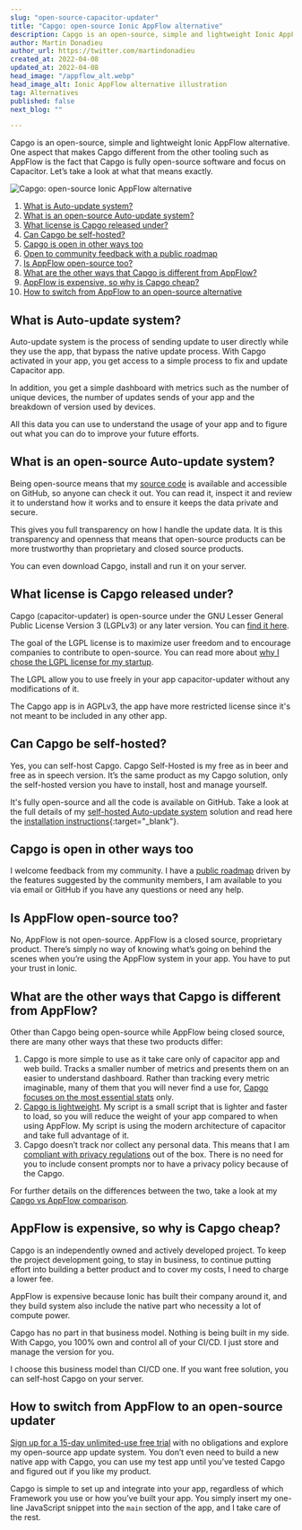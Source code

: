 ```yaml
---
slug: "open-source-capacitor-updater"
title: "Capgo: open-source Ionic AppFlow alternative"
description: Capgo is an open-source, simple and lightweight Ionic AppFlow alternative. One aspect that makes Capgo different the other tooling such as AppFlow is the fact that Capgo is fully open-source software and focus on Capacitor Js. Let’s take a look at what that means exactly.
author: Martin Donadieu
author_url: https://twitter.com/martindonadieu
created_at: 2022-04-08
updated_at: 2022-04-08
head_image: "/appflow_alt.webp"
head_image_alt: Ionic AppFlow alternative illustration
tag: Alternatives
published: false
next_blog: ""

---
```

<!-- markdown-link-check-disable -->
Capgo is an open-source, simple and lightweight Ionic AppFlow alternative. One aspect that makes Capgo different from the other tooling such as AppFlow is the fact that Capgo is fully open-source software and focus on Capacitor. Let’s take a look at what that means exactly.

![Capgo: open-source Ionic AppFlow alternative](https://capgo.app/blog/uploads/google-analytics-alternatives.webp "Capgo: open-source AppFlow alternative")

1. [What is Auto-update system?](https://capgo.app/blog/open-source-capacitor-updater#what-is-auto-update-system)
2. [What is an open-source Auto-update system?](https://capgo.app/blog/open-source-capacitor-updater#what-is-open-source-auto-update-system)
3. [What license is Capgo released under?](https://capgo.app/blog/open-source-capacitor-updater#what-license-is-capgo-released-under)
4. [Can Capgo be self-hosted?](https://capgo.app/blog/open-source-capacitor-updater#can-capgo-be-self-hosted)
5. [Capgo is open in other ways too](https://capgo.app/blog/open-source-capacitor-updater#capgo-is-open-in-other-ways-too)
 1. [Open to community feedback with a public roadmap](https://capgo.app/blog/open-source-capacitor-updater#open-to-community-feedback-with-a-public-roadmap)
6. [Is AppFlow open-source too?](https://capgo.app/blog/open-source-capacitor-updater#is-AppFlow-open-source-too)
7. [What are the other ways that Capgo is different from AppFlow?](https://capgo.app/blog/open-source-capacitor-updater#what-are-the-other-ways-that-capgo-is-different-from-AppFlow)
8. [AppFlow is expensive, so why is Capgo cheap?](https://capgo.app/blog/open-source-capacitor-updater#AppFlow-is-expensive-so-why-is-capgo-cheap)
9. [How to switch from AppFlow to an open-source alternative](https://capgo.app/blog/open-source-capacitor-updater#how-to-switch-from-google-analytics-to-an-open-source-analytics-alternative)

## What is Auto-update system?

Auto-update system is the process of sending update to user directly while they use the app, that bypass the native update process. With Capgo activated in your app, you get access to a simple process to fix and update Capacitor app.

In addition, you get a simple dashboard with metrics such as the number of unique devices, the number of updates sends of your app and the breakdown of version used by devices.

All this data you can use to understand the usage of your app and to figure out what you can do to improve your future efforts.

## What is an open-source Auto-update system?

Being open-source means that my [source code](https://github.com/cap-go/capacitor-updater/) is available and accessible on GitHub, so anyone can check it out. You can read it, inspect it and review it to understand how it works and to ensure it keeps the data private and secure.

This gives you full transparency on how I handle the update data. It is this transparency and openness that means that open-source products can be more trustworthy than proprietary and closed source products.

You can even download Capgo, install and run it on your server.

## What license is Capgo released under?

Capgo (capacitor-updater) is open-source under the GNU Lesser General Public License Version 3 (LGPLv3) or any later version. You can [find it here](https://github.com/Cap-go/capacitor-updater/blob/main/LICENCE).

The goal of the LGPL license is to maximize user freedom and to encourage companies to contribute to open-source. You can read more about [why I chose the LGPL license for my startup](https://capgo.app/blog/blog/open-source-licenses).

The LGPL allow you to use freely in your app capacitor-updater without any modifications of it.

The Capgo app is in AGPLv3, the app have more restricted license since it's not meant to be included in any other app.

## Can Capgo be self-hosted?

Yes, you can self-host Capgo. Capgo Self-Hosted is my free as in beer and free as in speech version. It’s the same product as my Capgo solution, only the self-hosted version you have to install, host and manage yourself.

It's fully open-source and all the code is available on GitHub. Take a look at the full details of my [self-hosted Auto-update system](https://capgo.app/blog/self-hosted-capgo) solution and read here the [installation instructions](https://docs.capgo.app/plugin/auto-update/self-hosted){:target="_blank"}.

## Capgo is open in other ways too

I welcome feedback from my community. I have a [public roadmap](https://github.com/orgs/Cap-go/projects/1) driven by the features suggested by the community members, I am available to you via email or GitHub if you have any questions or need any help.


## Is AppFlow open-source too?

No, AppFlow is not open-source. AppFlow is a closed source, proprietary product. There’s simply no way of knowing what’s going on behind the scenes when you’re using the AppFlow system in your app. You have to put your trust in Ionic.

## What are the other ways that Capgo is different from AppFlow?

Other than Capgo being open-source while AppFlow being closed source, there are many other ways that these two products differ:

1. Capgo is more simple to use as it take care only of capacitor app and web build. Tracks a smaller number of metrics and presents them on an easier to understand dashboard. Rather than tracking every metric imaginable, many of them that you will never find a use for, [Capgo focuses on the most essential stats](https://capgo.app/blog/simple-app-analytics) only.
2. [Capgo is lightweight](https://capgo.app/blog/lightweight-web-analytics). My script is a small script that is lighter and faster to load, so you will reduce the weight of your app compared to when using AppFlow. My script is using the modern architecture of capacitor and take full advantage of it.
3. Capgo doesn’t track nor collect any personal data. This means that I am [compliant with privacy regulations](https://capgo.app/blog/data-policy) out of the box. There is no need for you to include consent prompts nor to have a privacy policy because of the Capgo.

For further details on the differences between the two, take a look at my [Capgo vs AppFlow comparison](https://capgo.app/blog/alternative-to-AppFlow).

## AppFlow is expensive, so why is Capgo cheap?

Capgo is an independently owned and actively developed project. To keep the project development going, to stay in business, to continue putting effort into building a better product and to cover my costs, I need to charge a lower fee.

AppFlow is expensive because Ionic has built their company around it, and they build system also include the native part who necessity a lot of compute power.

Capgo has no part in that business model. Nothing is being built in my side. With Capgo, you 100% own and control all of your CI/CD. I just store and manage the version for you.

I choose this business model than CI/CD one. If you want free solution, you can self-host Capgo on your server.

## How to switch from AppFlow to an open-source updater

[Sign up for a 15-day unlimited-use free trial](https://web.capgo.app/blog/register/) with no obligations and explore my open-source app update system. You don’t even need to build a new native app with Capgo, you can use my test app until you’ve tested Capgo and figured out if you like my product.

Capgo is simple to set up and integrate into your app, regardless of which Framework you use or how you’ve built your app. You simply insert my one-line JavaScript snippet into the `main` section of the app, and I take care of the rest.